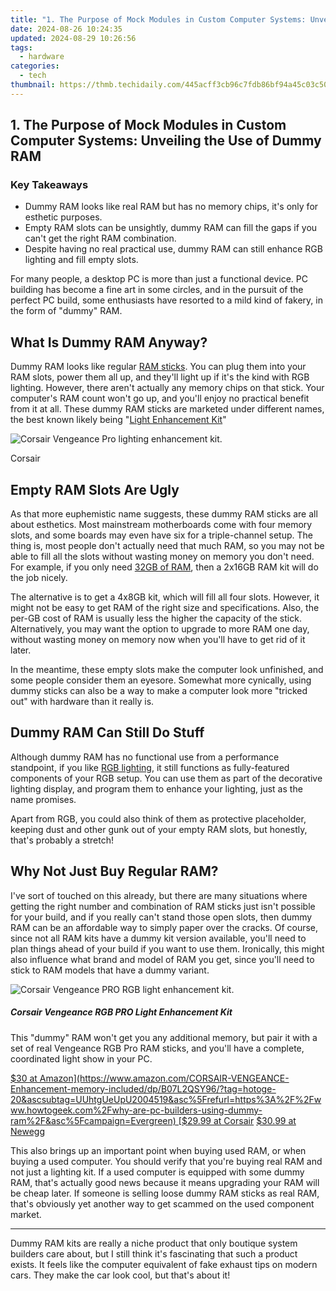 ```yaml
---
title: "1. The Purpose of Mock Modules in Custom Computer Systems: Unveiling the Use of Dummy RAM"
date: 2024-08-26 10:24:35
updated: 2024-08-29 10:26:56
tags:
  - hardware
categories:
  - tech
thumbnail: https://thmb.techidaily.com/445acff3cb96c7fdb86bf94a45c03c504df7c348a8d93fea013a39cba2a1ab43.jpg
---
```


## 1. The Purpose of Mock Modules in Custom Computer Systems: Unveiling the Use of Dummy RAM

### Key Takeaways

* Dummy RAM looks like real RAM but has no memory chips, it's only for esthetic purposes.
* Empty RAM slots can be unsightly, dummy RAM can fill the gaps if you can't get the right RAM combination.
* Despite having no real practical use, dummy RAM can still enhance RGB lighting and fill empty slots.

 For many people, a desktop PC is more than just a functional device. PC building has become a fine art in some circles, and in the pursuit of the perfect PC build, some enthusiasts have resorted to a mild kind of fakery, in the form of "dummy" RAM.

##  What Is Dummy RAM Anyway?

 Dummy RAM looks like regular [RAM sticks](https://youtube-web.techidaily.com/ed-2024-approved-unlocking-youtube-success-top-video-strategies-to-explode-views/). You can plug them into your RAM slots, power them all up, and they'll light up if it's the kind with RGB lighting. However, there aren't actually any memory chips on that stick. Your computer's RAM count won't go up, and you'll enjoy no practical benefit from it at all. These dummy RAM sticks are marketed under different names, the best known likely being "[Light Enhancement Kit](https://www.corsair.com/us/en/p/pc-components-accessories/cmwlekit2/vengeance-rgb-pro-light-enhancement-kit-aca-a-black-cmwlekit2)"

![Corsair Vengeance Pro lighting enhancement kit.](https://static1.howtogeekimages.com/wordpress/wp-content/uploads/2024/07/screenshot-2024-07-30-at-16-19-49.png) 

Corsair

##  Empty RAM Slots Are Ugly

 As that more euphemistic name suggests, these dummy RAM sticks are all about esthetics. Most mainstream motherboards come with four memory slots, and some boards may even have six for a triple-channel setup. The thing is, most people don't actually need that much RAM, so you may not be able to fill all the slots without wasting money on memory you don't need. For example, if you only need [32GB of RAM](https://extra-hints.techidaily.com/elevate-your-craft-canvas-hidden-design-secrets/), then a 2x16GB RAM kit will do the job nicely.

 The alternative is to get a 4x8GB kit, which will fill all four slots. However, it might not be easy to get RAM of the right size and specifications. Also, the per-GB cost of RAM is usually less the higher the capacity of the stick. Alternatively, you may want the option to upgrade to more RAM one day, without wasting money on memory now when you'll have to get rid of it later.

 In the meantime, these empty slots make the computer look unfinished, and some people consider them an eyesore. Somewhat more cynically, using dummy sticks can also be a way to make a computer look more "tricked out" with hardware than it really is.

##  Dummy RAM Can Still Do Stuff

 Although dummy RAM has no functional use from a performance standpoint, if you like [RGB lighting](https://eaxpv-info.techidaily.com/updated-getting-started-with-your-new-youtube-premium-account-for-2024/), it still functions as fully-featured components of your RGB setup. You can use them as part of the decorative lighting display, and program them to enhance your lighting, just as the name promises.

 Apart from RGB, you could also think of them as protective placeholder, keeping dust and other gunk out of your empty RAM slots, but honestly, that's probably a stretch!

##  Why Not Just Buy Regular RAM?

 I've sort of touched on this already, but there are many situations where getting the right number and combination of RAM sticks just isn't possible for your build, and if you really can't stand those open slots, then dummy RAM can be an affordable way to simply paper over the cracks. Of course, since not all RAM kits have a dummy kit version available, you'll need to plan things ahead of your build if you want to use them. Ironically, this might also influence what brand and model of RAM you get, since you'll need to stick to RAM models that have a dummy variant.

![Corsair Vengeance PRO RGB light enhancement kit.](https://static1.howtogeekimages.com/wordpress/wp-content/uploads/2024/07/corsairram.jpg) 

#####  Corsair Vengeance RGB PRO Light Enhancement Kit

This "dummy" RAM won't get you any additional memory, but pair it with a set of real Vengeance RGB Pro RAM sticks, and you'll have a complete, coordinated light show in your PC.

[$30 at Amazon](https://www.amazon.com/CORSAIR-VENGEANCE-Enhancement-memory-included/dp/B07L2QSY96/?tag=hotoge-20&ascsubtag=UUhtgUeUpU2004519&asc%5Frefurl=https%3A%2F%2Fwww.howtogeek.com%2Fwhy-are-pc-builders-using-dummy-ram%2F&asc%5Fcampaign=Evergreen) [$29.99 at Corsair](https://www.corsair.com/us/en/p/pc-components-accessories/cmwlekit2/vengeance-rgb-pro-light-enhancement-kit-aca-a-black-cmwlekit2) [$30.99 at Newegg](https://shop-links.co/link/?exclusive=1&publisher_slug=itechdaily19598&url=https%3A%2F%2Fclick.linksynergy.com%2Fdeeplink%3Fid%3D2QzUaswX1as%26mid%3D44583%26u1%3DUUhtgUeUpU2004519%26murl%3Dhttps%253A%252F%252Fwww.newegg.com%252Fareyouahuman%253Freferer%253Dhttps%25253A%25252F%25252Fwww.newegg.com%25252Fp%25252FN82E16820236513%26ourl%3Dhttps%253A%252F%252Fwww.newegg.com%252Fp%252FN82E16820236513) 

 This also brings up an important point when buying used RAM, or when buying a used computer. You should verify that you're buying real RAM and not just a lighting kit. If a used computer is equipped with some dummy RAM, that's actually good news because it means upgrading your RAM will be cheap later. If someone is selling loose dummy RAM sticks as real RAM, that's obviously yet another way to get scammed on the used component market.

---

 Dummy RAM kits are really a niche product that only boutique system builders care about, but I still think it's fascinating that such a product exists. It feels like the computer equivalent of fake exhaust tips on modern cars. They make the car look cool, but that's about it!

<ins class="adsbygoogle"
     style="display:block"
     data-ad-format="autorelaxed"
     data-ad-client="ca-pub-7571918770474297"
     data-ad-slot="1223367746"></ins>



<ins class="adsbygoogle"
     style="display:block"
     data-ad-client="ca-pub-7571918770474297"
     data-ad-slot="8358498916"
     data-ad-format="auto"
     data-full-width-responsive="true"></ins>
